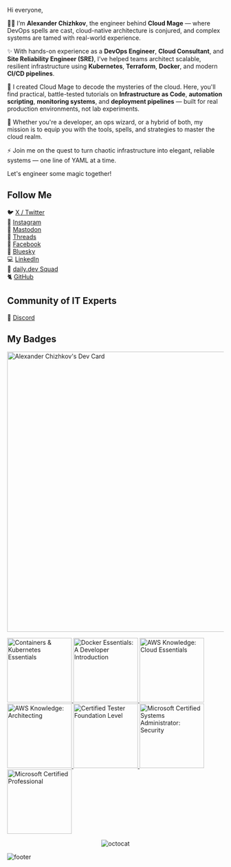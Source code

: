 Hi everyone,

🧙‍♂️ I’m **Alexander Chizhkov**, the engineer behind **Cloud Mage** — where DevOps spells are cast, cloud-native architecture is conjured, and complex systems are tamed with real-world experience.

✨ With hands-on experience as a **DevOps Engineer**, **Cloud Consultant**, and **Site Reliability Engineer (SRE)**, I've helped teams architect scalable, resilient infrastructure using **Kubernetes**, **Terraform**, **Docker**, and modern **CI/CD pipelines**.

🧪 I created Cloud Mage to decode the mysteries of the cloud. Here, you'll find practical, battle-tested tutorials on **Infrastructure as Code**, **automation scripting**, **monitoring systems**, and **deployment pipelines** — built for real production environments, not lab experiments.

🐳 Whether you're a developer, an ops wizard, or a hybrid of both, my mission is to equip you with the tools, spells, and strategies to master the cloud realm.

⚡ Join me on the quest to turn chaotic infrastructure into elegant, reliable systems — one line of YAML at a time.

Let's engineer some magic together!

## Follow Me

🐦 [X / Twitter](https://x.com/cloudmagedev)
<br/>
🎨 [Instagram](https://www.instagram.com/cloudmage.dev/)
<br/>
🐘 [Mastodon](https://mastodon.social/@cloudmage)
<br/>
🧵 [Threads](https://www.threads.net/@cloudmage.dev)
<br/>
🎸 [Facebook](https://www.facebook.com/cloudmagedev/)
<br/>
🧊 [Bluesky](https://bsky.app/profile/cloudmage.dev)
<br/>
💻 [LinkedIn](https://www.linkedin.com/in/cloudmage/)
<br/>
📣 [daily.dev Squad](https://app.daily.dev/squads/devopscompass)
<br/>
🐈 [GitHub](https://github.com/cloudmagedev)


## Community of IT Experts

👾 [Discord](https://discord.gg/FW5MJVCXcw)

## My Badges

<a href="https://app.daily.dev/cloudmagedev"><img src="https://api.daily.dev/devcards/v2/veJIVXJxkvWDZf9nDBkuy.png?type=wide&r=pkj" width="652" alt="Alexander Chizhkov's Dev Card"/></a>

<a href="https://www.credly.com/badges/dbeb95dc-12f1-4ac0-83bf-846aa5f53f12" title="Containers & Kubernetes Essentials">
    <img src="https://images.credly.com/size/680x680/images/82966826-6630-4768-80d4-6028b3fab414/image.png" width="150" height="150" style="border:0; width:150px; height:auto; max-width:150px; max-height:150px;" alt="Containers & Kubernetes Essentials">
</a>

<a href="https://www.credly.com/badges/3d701192-ba73-4ecb-969e-751096352ed7" title="Docker Essentials: A Developer Introduction">
    <img src="https://images.credly.com/size/680x680/images/b0c5445a-72a2-46ce-a599-96147e210efb/blob" width="150" height="150" style="border:0; width:150px; height:auto; max-width:150px; max-height:150px;" alt="Docker Essentials: A Developer Introduction">
</a>

<a href="https://www.credly.com/badges/4da76afb-a3f9-45b4-9472-d8cdbe1bf3e0" title="AWS Knowledge: Cloud Essentials">
    <img src="https://images.credly.com/size/680x680/images/ec621e2a-c8f0-4459-806c-ae11829d372a/image.png" width="150" height="150" style="border:0; width:150px; height:auto; max-width:150px; max-height:150px;" alt="AWS Knowledge: Cloud Essentials">
</a>

<a href="https://www.credly.com/badges/4fe76545-8564-46e7-982f-897da19604ea" title="AWS Knowledge: Architecting">
    <img src="https://images.credly.com/size/680x680/images/519a6dba-f145-4c1a-85a2-1d173d6898d9/image.png" width="150" height="150" style="border:0; width:150px; height:auto; max-width:150px; max-height:150px;" alt="AWS Knowledge: Architecting">
</a>

<a href="https://atsqa.org/certified-testers/profile/e4bc2adc3c19491dab58afa77153ae6f">
    <img src="https://www.cloudmage.dev/images/pages/alexander-chizhkov/alexander-chizhkov-badge-3.jpg" width="150" alt="Certified Tester Foundation Level" title="Certified Tester Foundation Level"/>
</a>

<a href="https://learn.microsoft.com/en-us/users/vokzhich/transcript/7x51jfy0zjo3l31">
    <img src="https://www.cloudmage.dev/images/pages/alexander-chizhkov/alexander-chizhkov-badge-2.jpg" width="150" alt="Microsoft Certified Systems Administrator: Security" title="Microsoft Certified Systems Administrator: Security"/>
</a>

<a href="https://learn.microsoft.com/en-us/users/vokzhich/transcript/7x51jfy0zjo3l31">
    <img src="https://www.cloudmage.dev/images/pages/alexander-chizhkov/alexander-chizhkov-badge-1.jpg" width="150" alt="Microsoft Certified Professional" title="Microsoft Certified Professional"/>
</a>
</div>

<div align="center">

![octocat](https://user-images.githubusercontent.com/10498744/210113490-e2fad07f-4488-4da8-a656-b9abbdd8cb26.gif)

</div>

![footer](https://user-images.githubusercontent.com/10498744/210157572-1fca0242-8af2-46a6-bfa3-666ffd40ebde.svg)
